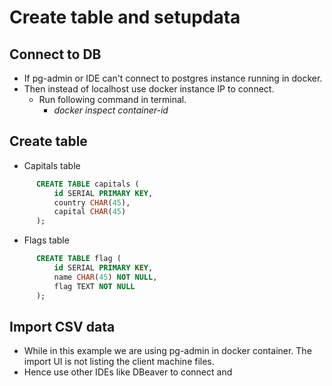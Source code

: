 # Create table and setupdata

## Connect to DB
  - If pg-admin or IDE can't connect to postgres instance running in docker.
  - Then instead of localhost use docker instance IP to connect.
    - Run following command in terminal.
      - *docker inspect container-id*

## Create table
  - Capitals table
  ```sql
        CREATE TABLE capitals (
            id SERIAL PRIMARY KEY,
            country CHAR(45),
            capital CHAR(45)
        );
  ```

  - Flags table
  ```sql
        CREATE TABLE flag (
            id SERIAL PRIMARY KEY,
            name CHAR(45) NOT NULL,
            flag TEXT NOT NULL
        );
  ```

## Import CSV data
  - While in this example we are using pg-admin in docker container. The import UI is not listing the client machine files.
  - Hence use other IDEs like DBeaver to connect and 